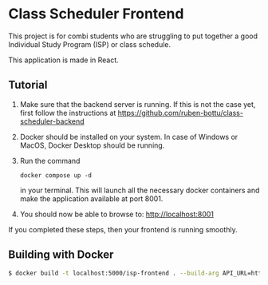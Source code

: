 # Class Scheduler Frontend

This project is for combi students who are struggling to put together a good Individual Study Program (ISP) or class schedule. 

This application is made in React.

## Tutorial

1. Make sure that the backend server is running. If this is not the case yet, first follow the instructions at <https://github.com/ruben-bottu/class-scheduler-backend>

2. Docker should be installed on your system. In case of Windows or MacOS, Docker Desktop should be running.

3. Run the command 
   ```
   docker compose up -d
   ``` 
   in your terminal. This will launch all the necessary docker containers and make the application available at port 8001.

4. You should now be able to browse to: <http://localhost:8001>

If you completed these steps, then your frontend is running smoothly.

## Building with Docker

```bash
$ docker build -t localhost:5000/isp-frontend . --build-arg API_URL=http://something:8000
```